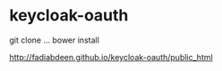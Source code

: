 keycloak-oauth
==============

git clone ... 
bower install

http://fadiabdeen.github.io/keycloak-oauth/public_html
